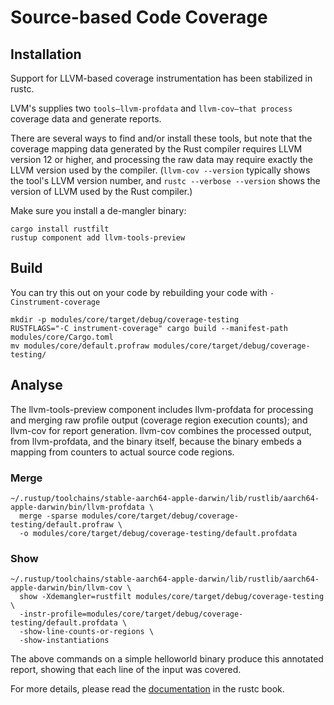 # Source-based Code Coverage

## Installation

Support for LLVM-based coverage instrumentation has been stabilized in rustc.

LVM's supplies two `tools—llvm-profdata` and `llvm-cov—that process` coverage data and generate reports.

There are several ways to find and/or install these tools, but note that the coverage mapping data generated by the Rust compiler requires LLVM version 12 or higher, and processing the raw data may require exactly the LLVM version used by the compiler. (`llvm-cov --version` typically shows the tool's LLVM version number, and `rustc --verbose --version` shows the version of LLVM used by the Rust compiler.)

Make sure you install a de-mangler binary:

```shell
cargo install rustfilt
rustup component add llvm-tools-preview
```

## Build

You can try this out on your code by rebuilding your code with `-Cinstrument-coverage`

```shell
mkdir -p modules/core/target/debug/coverage-testing
RUSTFLAGS="-C instrument-coverage" cargo build --manifest-path modules/core/Cargo.toml
mv modules/core/default.profraw modules/core/target/debug/coverage-testing/
```

## Analyse

The llvm-tools-preview component includes llvm-profdata for processing and merging raw profile output (coverage region execution counts); and llvm-cov for report generation. llvm-cov combines the processed output, from llvm-profdata, and the binary itself, because the binary embeds a mapping from counters to actual source code regions.

### Merge

```shell
~/.rustup/toolchains/stable-aarch64-apple-darwin/lib/rustlib/aarch64-apple-darwin/bin/llvm-profdata \
  merge -sparse modules/core/target/debug/coverage-testing/default.profraw \
  -o modules/core/target/debug/coverage-testing/default.profdata
```

### Show

```shell
~/.rustup/toolchains/stable-aarch64-apple-darwin/lib/rustlib/aarch64-apple-darwin/bin/llvm-cov \
  show -Xdemangler=rustfilt modules/core/target/debug/coverage-testing \
  -instr-profile=modules/core/target/debug/coverage-testing/default.profdata \
  -show-line-counts-or-regions \
  -show-instantiations
```

The above commands on a simple helloworld binary produce this annotated report, showing that each line of the input was covered.

For more details, please read the [documentation](https://doc.rust-lang.org/rustc/instrument-coverage.html) in the rustc book.
